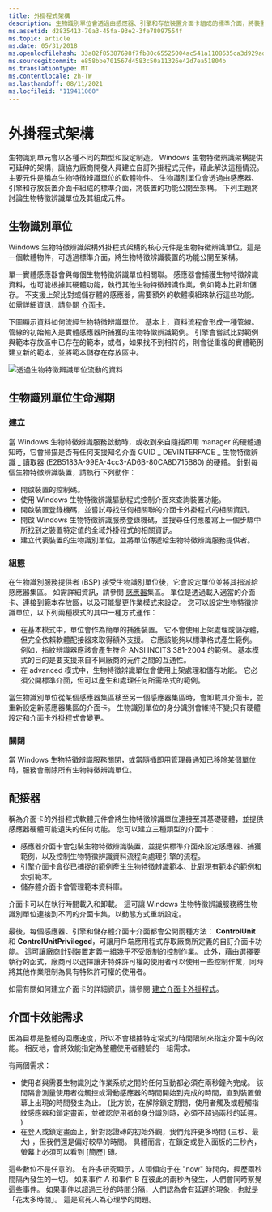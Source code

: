 ```yaml
---
title: 外掛程式架構
description: 生物識別單位會透過由感應器、引擎和存放裝置介面卡組成的標準介面，將裝置的功能公開至架構。
ms.assetid: d2835413-70a3-45fa-93e2-3fe78097554f
ms.topic: article
ms.date: 05/31/2018
ms.openlocfilehash: 33a82f85387698f7fb80c65525004ac541a1108635ca3d929adda7b0cbb932cc
ms.sourcegitcommit: e858bbe701567d4583c50a11326e42d7ea51804b
ms.translationtype: MT
ms.contentlocale: zh-TW
ms.lasthandoff: 08/11/2021
ms.locfileid: "119411060"
---
```

# <a name="plug-in-architecture"></a>外掛程式架構

生物識別單元會以各種不同的類型和設定制造。 Windows 生物特徵辨識架構提供可延伸的架構，讓協力廠商開發人員建立自訂外掛程式元件，藉此解決這種情況。 主要元件是稱為生物特徵辨識單位的軟體物件。 生物識別單位會透過由感應器、引擎和存放裝置介面卡組成的標準介面，將裝置的功能公開至架構。 下列主題將討論生物特徵辨識單位及其組成元件。

## <a name="biometric-unit"></a>生物識別單位

Windows 生物特徵辨識架構外掛程式架構的核心元件是生物特徵辨識單位，這是一個軟體物件，可透過標準介面，將生物特徵辨識裝置的功能公開至架構。

單一實體感應器會與每個生物特徵辨識單位相關聯。 感應器會捕獲生物特徵辨識資料，也可能根據其硬體功能，執行其他生物特徵辨識作業，例如範本比對和儲存。 不支援上架比對或儲存體的感應器，需要額外的軟體模組來執行這些功能。 如需詳細資訊，請參閱 [介面卡](/previous-versions//dd401508(v=vs.85))。

下圖顯示資料如何流經生物特徵辨識單位。 基本上，資料流程會形成一種管線。 管線的初始輸入是實體感應器所捕獲的生物特徵辨識範例。 引擎會嘗試比對範例與範本存放區中已存在的範本，或者，如果找不到相符的，則會從重複的實體範例建立新的範本，並將範本儲存在存放區中。

![透過生物特徵辨識單位流動的資料](images/biometricunit-dataflow.png)

## <a name="biometric-unit-life-cycle"></a>生物識別單位生命週期

### <a name="creation"></a>建立

當 Windows 生物特徵辨識服務啟動時，或收到來自隨插即用 manager 的硬體通知時，它會掃描是否有任何支援知名介面 GUID \_ DEVINTERFACE \_ 生物特徵辨識 \_ 讀取器 (E2B5183A-99EA-4cc3-AD6B-80CA8D715B80) 的硬體。 針對每個生物特徵辨識裝置，請執行下列動作：

-   開啟裝置的控制碼。
-   使用 Windows 生物特徵辨識驅動程式控制介面來查詢裝置功能。
-   開啟裝置登錄機碼，並嘗試尋找任何相關聯的介面卡外掛程式的相關資訊。
-   開啟 Windows 生物特徵辨識服務登錄機碼，並搜尋任何應覆寫上一個步驟中所找到之裝置特定值的全域外掛程式的相關資訊。
-   建立代表裝置的生物識別單位，並將單位傳遞給生物特徵辨識服務提供者。

### <a name="configuration"></a>組態

在生物識別服務提供者 (BSP) 接受生物識別單位後，它會設定單位並將其指派給感應器集區。 如需詳細資訊，請參閱 [感應器](sensor-pools.md)集區。 單位是透過載入適當的介面卡、連接到範本存放區，以及可能變更作業模式來設定。 您可以設定生物特徵辨識單位，以下列兩種模式的其中一種方式運作：

-   在基本模式中，單位會作為簡單的捕獲裝置。 它不會使用上架處理或儲存體，但完全依賴軟體配接器來取得額外支援。 它應該能夠以標準格式產生範例。 例如，指紋辨識器應該會產生符合 ANSI INCITS 381-2004 的範例。 基本模式的目的是要支援來自不同廠商的元件之間的互通性。
-   在 advanced 模式中，生物特徵辨識單位會使用上架處理和儲存功能。 它必須公開標準介面，但可以產生和處理任何所需格式的範例。

當生物識別單位從某個感應器集區移至另一個感應器集區時，會卸載其介面卡，並重新設定新感應器集區的介面卡。 生物識別單位的身分識別會維持不變;只有硬體設定和介面卡外掛程式會變更。

### <a name="shut-down"></a>關閉

當 Windows 生物特徵辨識服務關閉，或當隨插即用管理員通知已移除某個單位時，服務會刪除所有生物特徵辨識單位。

## <a name="adapters"></a>配接器

稱為介面卡的外掛程式軟體元件會將生物特徵辨識單位連接至其基礎硬體，並提供感應器硬體可能遺失的任何功能。 您可以建立三種類型的介面卡：

-   感應器介面卡會包裝生物特徵辨識裝置，並提供標準介面來設定感應器、捕獲範例，以及控制生物特徵辨識資料流程向處理引擎的流程。
-   引擎介面卡會從已捕捉的範例產生生物特徵辨識範本、比對現有範本的範例和索引範本。
-   儲存體介面卡會管理範本資料庫。

介面卡可以在執行時間載入和卸載。 這可讓 Windows 生物特徵辨識服務將生物識別單位連接到不同的介面卡集，以動態方式重新設定。

最後，每個感應器、引擎和儲存體介面卡介面都會公開兩種方法： **ControlUnit** 和 **ControlUnitPrivileged**，可讓用戶端應用程式存取廠商所定義的自訂介面卡功能。 這可讓廠商針對裝置定義一組幾乎不受限制的控制作業。 此外，藉由選擇要執行的函式，廠商可以選擇讓非特殊許可權的使用者可以使用一些控制作業，同時將其他作業限制為具有特殊許可權的使用者。

如需有關如何建立介面卡的詳細資訊，請參閱 [建立介面卡外掛程式](creating-adapter-plug-ins.md)。

## <a name="adapter-performance-requirements"></a>介面卡效能需求

因為目標是整體的回應速度，所以不會根據特定常式的時間限制來指定介面卡的效能。 相反地，會將效能指定為整體使用者體驗的一組需求。

有兩個需求：

-   使用者與需要生物識別之作業系統之間的任何互動都必須在兩秒鐘內完成。 該間隔會測量使用者從觸控或滑動感應器的時間開始到完成的時間，直到裝置螢幕上出現的時間發生為止。  (比方說，在解除鎖定期間，使用者觸及或輕觸指紋感應器和鎖定畫面，並確認使用者的身分識別時，必須不超過兩秒的延遲。 ) 
-   在登入或鎖定畫面上，針對認證磚的初始外觀，我們允許更多時間 (三秒、最大) ，但我們還是偏好較早的時間。 具體而言，在鎖定或登入面板的三秒內，螢幕上必須可以看到 [簡歷] 磚。

這些數位不是任意的。 有許多研究顯示，人類傾向于在 "now" 時間內，經歷兩秒間隔內發生的一切。 如果事件 A 和事件 B 在彼此的兩秒內發生，人們會同時察覺這些事件。 如果事件以超過三秒的時間分隔，人們認為會有延遲的現象，也就是「花太多時間」。 這是寫死人為心理學的問題。

 

 